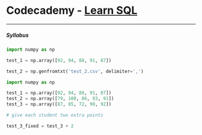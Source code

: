 # Codecademy - [Learn SQL](https://www.codecademy.com/learn/learn-sql)

---

##### Syllabus

```python
import numpy as np

test_1 = np.array([92, 94, 88, 91, 87])

test_2 = np.genfromtxt('test_2.csv', delimiter=',')
```

```python
import numpy as np

test_1 = np.array([92, 94, 88, 91, 87])
test_2 = np.array([79, 100, 86, 93, 91])
test_3 = np.array([87, 85, 72, 90, 92])

# give each student two extra points

test_3_fixed = test_3 + 2
```

